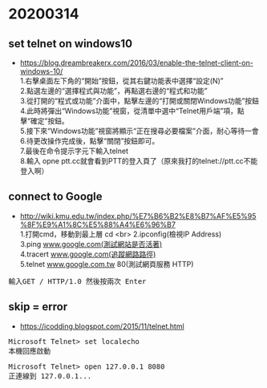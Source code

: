 # 20200314

## set telnet on windows10
* https://blog.dreambreakerx.com/2016/03/enable-the-telnet-client-on-windows-10/<br>
1.右擊桌面左下角的“開始”按鈕，從其右鍵功能表中選擇“設定(N)”<br>
2.點選左邊的“選擇程式與功能”，再點選右邊的“程式和功能”<br>
3.從打開的“程式或功能”介面中，點擊左邊的“打開或關閉Windows功能”按鈕<br>
4.此時將彈出“Windows功能”視窗，從清單中選中“Telnet用戶端”項，點擊“確定”按鈕。<br>
5.接下來“Windows功能”視窗將顯示“正在搜尋必要檔案”介面，耐心等待一會<br>
6.待更改操作完成後，點擊“關閉”按鈕即可。<br>
7.最後在命令提示字元下輸入telnet <br>
8.輸入 opne ptt.cc就會看到PTT的登入頁了（原來我打的telnet://ptt.cc不能登入啊）<br>

## connect to Google
* http://wiki.kmu.edu.tw/index.php/%E7%B6%B2%E8%B7%AF%E5%95%8F%E9%A1%8C%E5%88%A4%E6%96%B7<br>
1.打開cmd，移動到最上層 cd \<br>
2.ipconfig(檢視IP Address)<br>
3.ping www.google.com(測試網站是否活著)<br>
4.tracert www.google.com(追蹤網路路徑)<br>
5.telnet www.google.com.tw 80(測試網頁服務 HTTP)<br>
<pre>輸入GET / HTTP/1.0 然後按兩次 Enter</pre>

## skip = error
* https://icodding.blogspot.com/2015/11/telnet.html<br>
<pre>
Microsoft Telnet> set localecho
本機回應啟動
</pre>
<pre>
Microsoft Telnet> open 127.0.0.1 8080
正連線到 127.0.0.1...    
</pre>